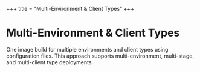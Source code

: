 +++
title = "Multi-Environment & Client Types"
+++

# Multi-Environment & Client Types

One image build for multiple environments and client types using configuration files. This approach supports multi-environment, multi-stage, and multi-client type deployments.
